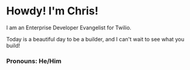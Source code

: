 # Howdy! I'm Chris!

I am an Enterprise Developer Evangelist for Twilio.

Today is a beautiful day to be a builder, and I can't wait to see what you build!

### Pronouns: He/Him

<!---
chrisgargotta/chrisgargotta is a ✨ special ✨ repository because its `README.md` (this file) appears on your GitHub profile.
You can click the Preview link to take a look at your changes.
--->
